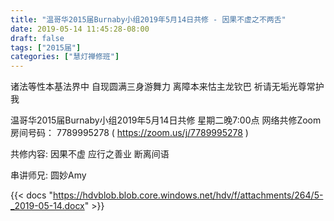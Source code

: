 ```yaml
---
title: "温哥华2015届Burnaby小组2019年5月14日共修 - 因果不虚之不两舌"
date: 2019-05-14 11:45:28-08:00
draft: false
tags: ["2015届"]
categories: ["慧灯禅修班"]
---
```

诸法等性本基法界中 自现圆满三身游舞力
离障本来怙主龙钦巴 祈请无垢光尊常护我

温哥华2015届Burnaby小组2019年5月14日共修
星期二晚7:00点
网络共修Zoom房间号码： 7789995278 ( https://zoom.us/j/7789995278 )

共修内容:
因果不虚 应行之善业 断离间语

串讲师兄: 圆妙Amy

{{< docs "https://hdvblob.blob.core.windows.net/hdv/f/attachments/264/5-_2019-05-14.docx" >}}